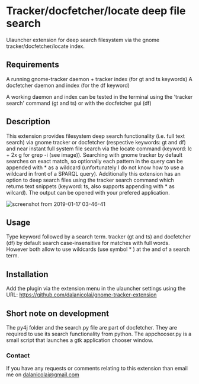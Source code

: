 # Tracker/docfetcher/locate deep file search
Ulauncher extension for deep search filesystem via the gnome tracker/docfetcher/locate index.

## Requirements

A running gnome-tracker daemon + tracker index (for gt and ts keywords)
A docfetcher daemon and index (for the df keyword)

A working daemon and index can be tested in the terminal using the 'tracker search' command (gt and ts) or with the docfetcher gui (df)  

## Description

This extension provides filesystem deep search functionality (i.e. full text search) via gnome tracker or docfetcher (respective keywords: gt and df) and near instant full system file search via the locate command (keyword: lc + 2x g for grep -i (see image)). Searching with gnome tracker by default searches on exact match, so optionally each pattern in the query can be appended with * as a wildcard (unfortunately I do not know how to use a wildcard in front of a SPARQL query). Additionally this extension has an option to deep search files using the tracker search command which returns text snippets (keyword: ts, also supports appending with * as wilcard). The output can be opened with your prefered application.

![screenshot from 2019-01-17 03-46-41](https://user-images.githubusercontent.com/18429791/51434764-aa3fdf80-1c68-11e9-89c7-6d147f514fd9.png)

## Usage

Type keyword followed by a search term. tracker (gt and ts) and docfetcher (df) by default search case-insensitive for matches with full words. However both allow to use wildcards (use symbol * ) at the and of a search term.

## Installation

Add the plugin via the extension menu in the ulauncher settings using the URL: https://github.com/dalanicolai/gnome-tracker-extension

## Short note on development

The py4j folder and the search.py file are part of docfetcher. They are required to use its search functionality from python. The appchooser.py is a small script that launches a gtk application chooser window. 

### Contact

If you have any requests or comments relating to this extension than email me on dalanicolai@gmail.com
